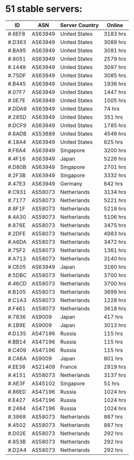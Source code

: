 # 51 stable servers:

| ID | ASN | Server Country | Online |
| ------ | ------ | ------ | ------ |
| #.6EF8 | AS63949 | United States | 3183 hrs |
| #.D363 | AS63949 | United States | 3089 hrs |
| #.BA95 | AS63949 | United States | 3091 hrs |
| #.8051 | AS63949 | United States | 2579 hrs |
| #.1449 | AS63949 | United States | 3097 hrs |
| #.75DF | AS63949 | United States | 3085 hrs |
| #.B445 | AS63949 | United States | 1936 hrs |
| #.07F7 | AS63949 | United States | 1447 hrs |
| #.0E7E | AS63949 | United States | 1005 hrs |
| #.DDA9 | AS63949 | United States | 74 hrs |
| #.285D | AS63949 | United States | 351 hrs |
| #.DCF9 | AS63949 | United States | 1785 hrs |
| #.6ADB | AS53889 | United States | 4546 hrs |
| #.18A4 | AS63949 | United States | 625 hrs |
| #.F6A4 | AS63949 | Singapore | 3200 hrs |
| #.4F16 | AS63949 | Japan | 5226 hrs |
| #.D80B | AS63949 | Singapore | 2701 hrs |
| #.2F3B | AS63949 | Singapore | 3332 hrs |
| #.47E3 | AS63949 | Germany | 642 hrs |
| #.C931 | AS58073 | Netherlands | 3134 hrs |
| #.7177 | AS58073 | Netherlands | 5221 hrs |
| #.8F1F | AS58073 | Netherlands | 5218 hrs |
| #.4A30 | AS58073 | Netherlands | 5106 hrs |
| #.876E | AS58073 | Netherlands | 3475 hrs |
| #.2DFE | AS58073 | Netherlands | 4983 hrs |
| #.A6DA | AS58073 | Netherlands | 3472 hrs |
| #.75F2 | AS58073 | Netherlands | 1361 hrs |
| #.A713 | AS58073 | Netherlands | 3140 hrs |
| #.CE05 | AS63949 | Japan | 3160 hrs |
| #.5DBC | AS58073 | Netherlands | 3700 hrs |
| #.46CD | AS58073 | Netherlands | 3700 hrs |
| #.B105 | AS58073 | Netherlands | 3699 hrs |
| #.C1A3 | AS58073 | Netherlands | 1228 hrs |
| #.F461 | AS58073 | Netherlands | 3618 hrs |
| #.7836 | AS9009 | Japan | 417 hrs |
| #.1B9E | AS9009 | Japan | 3013 hrs |
| #.D135 | AS47196 | Russia | 115 hrs |
| #.BB14 | AS47196 | Russia | 115 hrs |
| #.C409 | AS47196 | Russia | 115 hrs |
| #.CA6A | AS9009 | Japan | 801 hrs |
| #.EE38 | AS21409 | France | 2919 hrs |
| #.4151 | AS58073 | Netherlands | 3137 hrs |
| #.AE3F | AS45102 | Singapore | 51 hrs |
| #.86ED | AS47196 | Russia | 1024 hrs |
| #.E427 | AS47196 | Russia | 1024 hrs |
| #.2464 | AS47196 | Russia | 1024 hrs |
| #.3868 | AS58073 | Netherlands | 887 hrs |
| #.4502 | AS58073 | Netherlands | 887 hrs |
| #.D02E | AS58073 | Netherlands | 292 hrs |
| #.853B | AS58073 | Netherlands | 292 hrs |
| #.D2A4 | AS58073 | Netherlands | 292 hrs |

